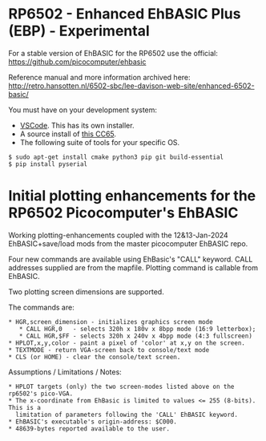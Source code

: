 # RP6502 - Enhanced EhBASIC Plus (EBP) - Experimental

For a stable version of EhBASIC for the RP6502 use the official:
https://github.com/picocomputer/ehbasic

Reference manual and more information archived here:<br>
http://retro.hansotten.nl/6502-sbc/lee-davison-web-site/enhanced-6502-basic/

You must have on your development system:
 * [VSCode](https://code.visualstudio.com/). This has its own installer.
 * A source install of [this CC65](https://github.com/picocomputer/cc65).
 * The following suite of tools for your specific OS.
```
$ sudo apt-get install cmake python3 pip git build-essential
$ pip install pyserial
```

# Initial plotting enhancements for the RP6502 Picocomputer's EhBASIC

Working plotting-enhancements coupled with the 12&13-Jan-2024 EhBASIC+save/load mods from the master
picocomputer EhBASIC repo. 

Four new commands are available using EhBasic's "CALL" keyword. 
CALL addresses supplied are from the mapfile. 
Plotting command is callable from EhBASIC.

Two plotting screen dimensions are supported.

The commands are:

    * HGR,screen_dimension - initializes graphics screen mode
       * CALL HGR,0   - selects 320h x 180v x 8bpp mode (16:9 letterbox);
       * CALL HGR,$FF - selects 320h x 240v x 4bpp mode (4:3 fullscreen)
    * HPLOT,x,y,color - paint a pixel of 'color' at x,y on the screen.
    * TEXTMODE - return VGA-screen back to console/text mode
    * CLS (or HOME) - clear the console/text screen.

Assumptions / Limitations / Notes:

    * HPLOT targets (only) the two screen-modes listed above on the rp6502's pico-VGA.
    * The x-coordinate from EhBasic is limited to values <= 255 (8-bits). This is a 
      limitation of parameters following the 'CALL' EhBASIC keyword.
    * EhBASIC's executable's origin-address: $C000.  
    * 48639-bytes reported available to the user.
